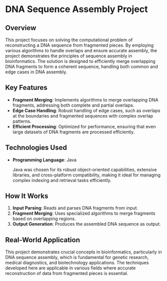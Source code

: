 # DNA Sequence Assembly Project

## Overview

This project focuses on solving the computational problem of reconstructing a DNA sequence from fragmented pieces. By employing various algorithms to handle overlaps and ensure accurate assembly, the project demonstrates the principles of sequence assembly in bioinformatics. The solution is designed to efficiently merge overlapping DNA fragments to form a coherent sequence, handling both common and edge cases in DNA assembly.

## Key Features

- **Fragment Merging**: Implements algorithms to merge overlapping DNA fragments, addressing both complete and partial overlaps.
- **Edge Case Handling**: Robust handling of edge cases, such as overlaps at the boundaries and fragmented sequences with complex overlap patterns.
- **Efficient Processing**: Optimized for performance, ensuring that even large datasets of DNA fragments are processed efficiently.

## Technologies Used

- **Programming Language**: Java
  
  Java was chosen for its robust object-oriented capabilities, extensive libraries, and cross-platform compatibility, making it ideal for managing complex indexing and retrieval tasks efficiently.

## How It Works

1. **Input Parsing**: Reads and parses DNA fragments from input.
2. **Fragment Merging**: Uses specialized algorithms to merge fragments based on overlapping regions.
3. **Output Generation**: Produces the assembled DNA sequence as output.

## Real-World Application

This project demonstrates crucial concepts in bioinformatics, particularly in DNA sequence assembly, which is fundamental for genetic research, medical diagnostics, and biotechnology applications. The techniques developed here are applicable in various fields where accurate reconstruction of data from fragmented pieces is essential.

